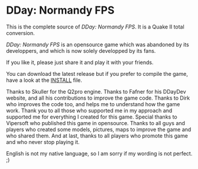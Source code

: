 DDay: Normandy FPS
==================

This is the complete source of _DDay: Normandy FPS_. It is a Quake II total conversion.

_DDay: Normandy FPS_ is an opensource game which was abandoned by its developpers, and which is now solely developped by its fans.

If you like it, please just share it and play it with your friends.

You can download the latest release but if you prefer to compile the game, have a look at the [INSTALL](INSTALL.md) file.

Thanks to Skuller for the Q2pro engine. Thanks to Fafner for his DDayDev website, and all his contributions to improve the game code. Thanks to Dirk who improves the code too, and helps me to understand how the game work. Thank you to all those who supported me in my approach and supported me for everything I created for this game. Special thanks to Vipersoft who published this game in opensource. Thanks to all guys and players who created some models, pictures, maps to improve the game and who shared them. And at last, thanks to all players who promote this game and who never stop playing it.

English is not my native language, so I am sorry if my wording is not perfect. ;)
